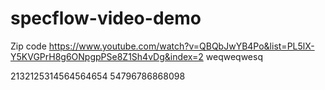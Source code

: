 # specflow-video-demo
Zip code
https://www.youtube.com/watch?v=QBQbJwYB4Po&list=PL5lX-Y5KVGPrH8g6ONpgpPSe8Z1Sh4vDg&index=2
weqweqwesq



2132125314564564654
54796786868098
